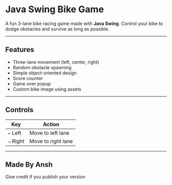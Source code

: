 #  Java Swing Bike Game

A fun 3-lane bike racing game made with **Java Swing**. Control your bike to dodge obstacles and survive as long as possible.

---

## Features

-  Three-lane movement (left, center, right)
-  Random obstacle spawning
-  Simple object-oriented design
-  Score counter
-  Game over popup
-  Custom bike image using assets

---

## Controls

| Key        | Action             |
|------------|--------------------|
| `←` Left   | Move to left lane  |
| `→` Right  | Move to right lane |

---
## Made By Ansh

Give credit if you publish your version
